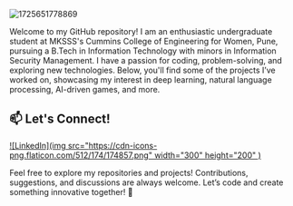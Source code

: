 ![1725651778869](https://github.com/user-attachments/assets/8e793e12-02f2-4aef-88bf-5b410f2cbe7a)


Welcome to my GitHub repository! I am an enthusiastic undergraduate student at MKSSS's Cummins College of Engineering for Women, Pune, pursuing a B.Tech in Information Technology with minors in Information Security Management. I have a passion for coding, problem-solving, and exploring new technologies. Below, you'll find some of the projects I’ve worked on, showcasing my interest in deep learning, natural language processing, AI-driven games, and more.




## 📫 **Let's Connect!**
[![LinkedIn](img src="https://cdn-icons-png.flaticon.com/512/174/174857.png" width="300" height="200"
)](https://www.linkedin.com/in/shrimayee-adkar/)


Feel free to explore my repositories and projects! Contributions, suggestions, and discussions are always welcome. Let’s code and create something innovative together! 🎉

